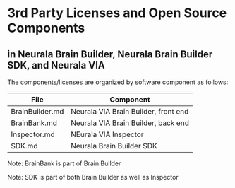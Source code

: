 # 3rd Party Licenses and Open Source Components
## in Neurala Brain Builder, Neurala Brain Builder SDK, and Neurala VIA

The components/licenses are organized by software component as follows:

File | Component
------------ | -------------
BrainBuilder.md | Neurala VIA Brain Builder, front end
BrainBank.md | Neurala VIA Brain Builder, back end
Inspector.md | NEurala VIA Inspector
SDK.md | Neurala Brain Builder SDK

Note: BrainBank is part of Brain Builder

Note: SDK is part of both Brain Builder as well as Inspector
